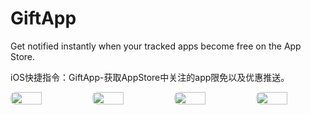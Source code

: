 # GiftApp
Get notified instantly when your tracked apps become free on the App Store.

iOS快捷指令：GiftApp-获取AppStore中关注的app限免以及优惠推送。

  <div style="display: flex; gap: 20px; width: 100%; justify-content: center">
    <img src="https://github.com/user-attachments/assets/76d99ca7-d837-43eb-899d-a54a4cc34afc" 
         style="width: 45%; max-width: 300px; border-radius: 8px; object-fit: cover;">
    <img src="https://github.com/user-attachments/assets/cc5b299f-1f31-46d4-8dd9-0397b83ae975" 
         style="width: 45%; max-width: 300px; border-radius: 8px; object-fit: cover;">
    <img src="https://github.com/user-attachments/assets/2d5353e6-3468-47a8-a1fa-6687f4325420" 
         style="width: 45%; max-width: 300px; border-radius: 8px; object-fit: cover;">
    <img src="https://github.com/user-attachments/assets/2d5353e6-3468-47a8-a1fa-6687f4325420" 
         style="width: 45%; max-width: 300px; border-radius: 8px; object-fit: cover;">
  </div>
